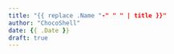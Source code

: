 ```yaml
---
title: "{{ replace .Name "-" " " | title }}"
author: "ChocoShell"
date: {{ .Date }}
draft: true
---
```

